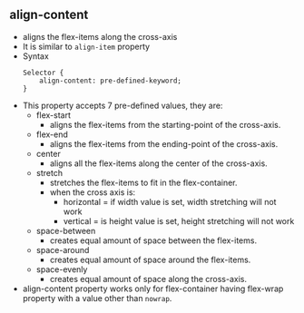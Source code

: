 ## align-content
* aligns the flex-items along the cross-axis
* It is similar to `align-item` property
* Syntax
	```
	Selector {
		align-content: pre-defined-keyword;
	}
	```
* This property accepts 7 pre-defined values, they are:
	* flex-start
		* aligns the flex-items from the starting-point of the cross-axis.
	* flex-end
		* aligns the flex-items from the ending-point of the cross-axis.
	* center
		* aligns all the flex-items along the center of the cross-axis.
	* stretch
		* stretches the flex-items to fit in the flex-container.
		* when the cross axis is:
			* horizontal = if width value is set, width stretching will not work
			* vertical = is height value is set, height stretching will not work
	* space-between
		* creates equal amount of space between the flex-items.
	* space-around
		* creates equal amount of space around the flex-items.
	* space-evenly
		* creates equal amount of space along the cross-axis.
* align-content property works only for flex-container having flex-wrap property with a value other than `nowrap`.

